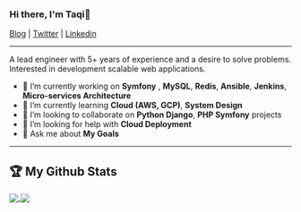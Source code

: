 ### Hi there, I'm Taqi👦

[Blog](https://medium.com/@archtaqi) |
[Twitter](https://twitter.com/archtaqi) |
[Linkedin](https://www.linkedin.com/in/archtaqi)

---

A lead engineer with 5+ years of experience and a desire to solve problems. Interested in development scalable web applications. 

- 🔭 I’m currently working on **Symfony** , **MySQL**, **Redis**, **Ansible**, **Jenkins**, **Micro-services Architecture**
- 🌱 I’m currently learning **Cloud (AWS, GCP)**, **System Design**
- 👯 I’m looking to collaborate on **Python Django**, **PHP Symfony** projects 
- 🤔 I’m looking for help with **Cloud Deployment**
- 💬 Ask me about **My Goals**

---

## :trophy: My Github Stats
<p align="left" justify="center">
  <a href="https://github.com/archtaqi/github-readme-stats" target="_blank" justify="center">
    <img align="center" src="https://github-readme-stats.vercel.app/api?username=archtaqi&show_icons=true&title_color=2e2e2e&hide=issues&include_all_commits=true&count_private=true"/>
    <img align="center" src="https://github-readme-stats.vercel.app/api/top-langs/?username=archtaqi&hide=html,css,Jupyter+Notebook" />
  </a>
</p>
